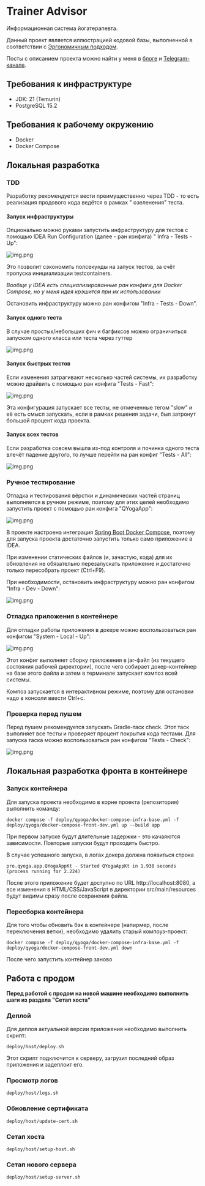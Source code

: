 # Trainer Advisor

Информационная система йогатерапевта.

Данный проект является иллюстрацией кодовой базы, выполненной в соответствии с [Эргономичным подходом](https://azhidkov.pro/ergo-approach/landing/).

Посты с описанием проекта можно найти у меня в [блоге](https://azhidkov.pro/tags/trainer-advisor/) и [Telegram-канале](https://t.me/s/ergonomic_code?q=%23traineradvisor).

## Требования к инфраструктуре

* JDK: 21 (Temurin)
* PostgreSQL 15.2

## Требования к рабочему окружению

* Docker
* Docker Compose

## Локальная разработка

### TDD

Разработку рекомендуется вести преимущественно через TDD - то есть реализация продового кода ведётся в рамках "
озеленения" теста.

#### Запуск инфраструктуры

Опционально можно руками запустить инфраструктуру для тестов c помощью IDEA Run Configuration (далее - ран конфига) "
Infra - Tests - Up":

![img.png](docs/images/infra-tests-up-screen.png)

Это позволит сэкономить полсекунды на запуск тестов, за счёт пропуска инициализации testcontainers.

_Вообще у IDEA есть специализированные ран конфиги для Docker Compose, но у меня идея крэшится при их использовании_

Остановить инфраструктуру можно ран конфигом "Infra - Tests - Down".

#### Запуск одного теста

В случае простых/небольших фич и багфиксов можно ограничиться запуском одного класса или теста через гуттер

![img.png](docs/images/gutter-screen.png)

#### Запуск быстрых тестов

Если изменения затрагивают несколько частей системы, их разработку можно драйвить с помощью ран конфига "Tests - Fast":

![img.png](docs/images/fast-tests-screen.png)

Эта конфигурация запускает все тесты, не отмеченные тегом "slow" и её есть смысл запускать, если в рамках решения
задачи, был затронут большой процент кода проекта.

#### Запуск всех тестов

Если разработка совсем вышла из-под контроля и починка одного теста влечёт падение другого, то лучше перейти на ран
конфиг "Tests - All":

![img.png](docs/images/all-tests-screen.png)

### Ручное тестирование

Отладка и тестирования вёрстки и динамических частей страниц выполняется в ручном режиме, поэтому для этих целей
необходимо запустить проект с помощью ран конфига "QYogaApp":

![img.png](docs/images/qyoga-app-screen.png)

В проекте настроена
интеграция [Spring Boot Docker Compose](https://docs.spring.io/spring-boot/docs/3.1.0/reference/html/features.html#features.docker-compose),
поэтому для запуска проекта достаточно запустить только само приложение в IDEA.

При изменении статических файлов (и, зачастую, кода) для их обновления не обязательно перезапускать приложение и
достаточно только пересобрать проект (Ctrl+F9).

При необходимости, остановить инфраструктуру можно ран конфигом "Infra - Dev - Down":

![img.png](docs/images/infra-dev-up-screen.png)

### Отладка приложения в контейнере

Для отладки работы приложения в докере можно воспользоваться ран конфигом "System - Local - Up":

![img.png](docs/images/system-local-up-screen.png)

Этот конфиг выполняет сборку приложения в jar-файл (из текущего состояния рабочей директории), после чего собирает
докер-контейнер на базе этого файла и затем в терминале запускает композ всей системы.

Композ запускается в интерактивном режиме, поэтому для остановки надо в консоли ввести Ctrl+c.

### Проверка перед пушем

Перед пушем рекомендуется запускать Gradle-таск check.
Этот таск выполняет все тесты и проверяет процент покрытия кода тестами.
Для запуска таска можно воспользоваться ран конфигом "Tests - Check":

![img.png](docs/images/tests-check-screen.png)

## Локальная разработка фронта в контейнере

### Запуск контейнера

Для запуска проекта необходимо в корне проекта (репозитория) выполнить команду:

```shell
docker compose -f deploy/qyoga/docker-compose-infra-base.yml -f deploy/qyoga/docker-compose-front-dev.yml up --build app 
```

При первом запуске будут длительные задержки - это качаяются зависимости.
Повторые запуски будут проходить быстро.

В случае успешного запуска, в логах докера должна появиться строка

```shell
pro.qyoga.app.QYogaAppKt - Started QYogaAppKt in 1.938 seconds (process running for 2.224)
```

После этого приложение будет доступно по URL http://localhost:8080, а все изменения в HTML/CSS/JavaScript в директории
src/main/resources будут видимы сразу после сохранения файла.

### Пересборка контейнера

Для того чтобы обновить бэк в контейнере (напирмер, после переключения ветки), необходимо удалить старый компоуз-проект:

```shell
docker compose -f deploy/qyoga/docker-compose-infra-base.yml -f deploy/qyoga/docker-compose-front-dev.yml down
```

После чего запустить контейнер заново

## Работа с продом

**Перед работой с продом на новой машине необходимо выполнить шаги из раздела "Сетап хоста"**

### Деплой

Для деплоя актуальной версии приложения необходимо выполнить скрипт:

```shell
deploy/host/deploy.sh
```

Этот скрипт подключится к серверу, загрузит последний образ приложения и задеплоит его.

### Просмотр логов

```shell
deploy/host/logs.sh
```

### Обновление сертификата

```shell
deploy/host/update-cert.sh
```

### Сетап хоста

```shell
deploy/host/setup-host.sh
```

### Сетап нового сервера

```shell
deploy/host/setup-server.sh
```
